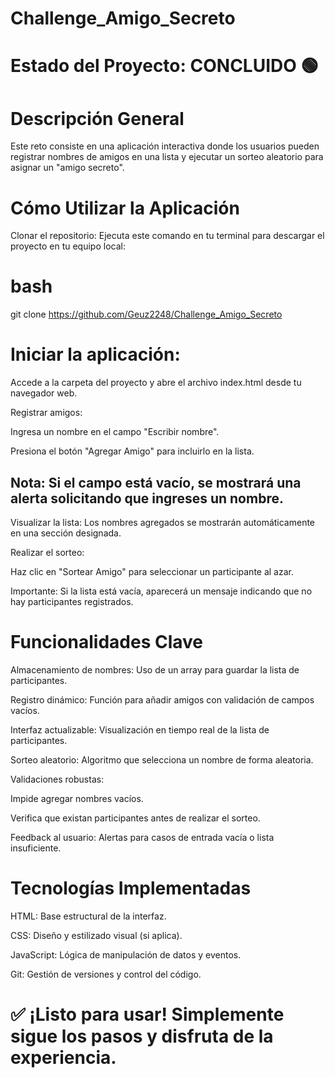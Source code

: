 # Challenge_Amigo_Secreto

# Estado del Proyecto: CONCLUIDO 🟢

# Descripción General
Este reto consiste en una aplicación interactiva donde los usuarios pueden registrar nombres de amigos en una lista y ejecutar un sorteo aleatorio para asignar un "amigo secreto".

# Cómo Utilizar la Aplicación

  Clonar el repositorio:
  Ejecuta este comando en tu terminal para descargar el proyecto en tu equipo local:

  # bash
  
  git clone https://github.com/Geuz2248/Challenge_Amigo_Secreto
  
  # Iniciar la aplicación:
  Accede a la carpeta del proyecto y abre el archivo index.html desde tu navegador web.

  Registrar amigos:
  
  Ingresa un nombre en el campo "Escribir nombre".
  
  Presiona el botón "Agregar Amigo" para incluirlo en la lista.
  
  ## Nota: Si el campo está vacío, se mostrará una alerta solicitando que ingreses un nombre.
  
  Visualizar la lista:
  Los nombres agregados se mostrarán automáticamente en una sección designada.
  
  Realizar el sorteo:
  
  Haz clic en "Sortear Amigo" para seleccionar un participante al azar.
  
  Importante: Si la lista está vacía, aparecerá un mensaje indicando que no hay participantes registrados.


# Funcionalidades Clave
  
Almacenamiento de nombres: Uso de un array para guardar la lista de participantes.
  
Registro dinámico: Función para añadir amigos con validación de campos vacíos.
  
Interfaz actualizable: Visualización en tiempo real de la lista de participantes.
  
Sorteo aleatorio: Algoritmo que selecciona un nombre de forma aleatoria.
  
Validaciones robustas:
  
Impide agregar nombres vacíos.
  
Verifica que existan participantes antes de realizar el sorteo.
  
Feedback al usuario: Alertas para casos de entrada vacía o lista insuficiente.
  

# Tecnologías Implementadas
  
  HTML: Base estructural de la interfaz.
  
  CSS: Diseño y estilizado visual (si aplica).
  
  JavaScript: Lógica de manipulación de datos y eventos.
  
  Git: Gestión de versiones y control del código.
  
  
  # ✅ ¡Listo para usar! Simplemente sigue los pasos y disfruta de la experiencia.
